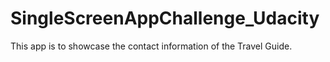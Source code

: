 # SingleScreenAppChallenge_Udacity
This app is to showcase the contact information of the Travel Guide. 
